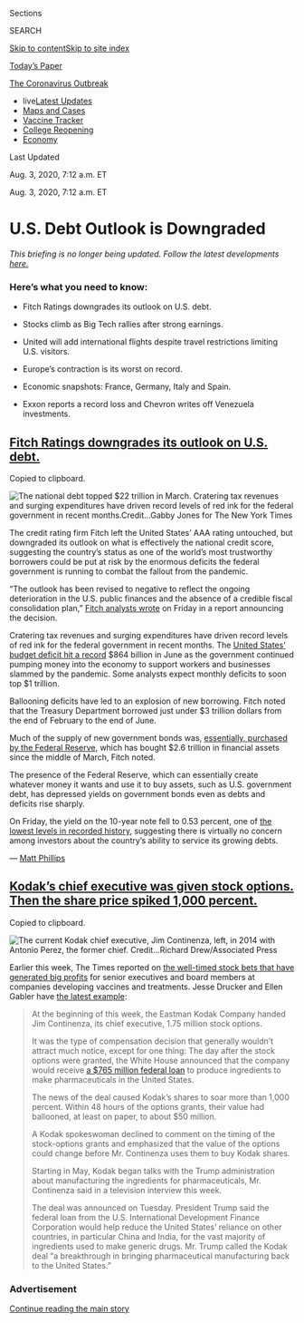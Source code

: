 <div id="app">

<div>

<div>

<div>

<div class="NYTAppHideMasthead css-ri3gv3 e1suatyy0">

<div class="section css-ui9rw0 e1suatyy2">

<div class="css-eph4ug er09x8g0">

<div class="css-6n7j50">

</div>

<span class="css-1dv1kvn">Sections</span>

<div class="css-10488qs">

<span class="css-1dv1kvn">SEARCH</span>

</div>

[Skip to content](#site-content)[Skip to site
index](#site-index)

</div>

<div class="css-10698na e1huz5gh0">

</div>

</div>

<div id="masthead-bar-one" class="section hasLinks css-15hmgas e1csuq9d3">

<div class="css-uqyvli e1csuq9d0">

</div>

<div class="css-1uqjmks e1csuq9d1">

</div>

<div class="css-9e9ivx">

[](https://myaccount.nytimes.com/auth/login?response_type=cookie&client_id=vi)

</div>

<div class="css-1bvtpon e1csuq9d2">

[Today’s
Paper](https://www.nytimes.com/section/todayspaper)

</div>

</div>

</div>

</div>

<div data-aria-hidden="false">

<div id="site-content" data-role="main">

<div class="css-15bl40j">

<div id="styln-prism-menu-1592847958612" class="section interactive-content interactive-size-medium css-1ufzkuw" data-id="100000007203936">

<div class="css-17ih8de interactive-body" data-sourceid="100000007203936">

<div id="scroll-container" class="css-1gj85ro">

[<span class="styln-title-wrap"><span class="css-1pje3qr">The
Coronavirus</span><span class="css-1pje3qr">
Outbreak</span></span>](https://www.nytimes.com/news-event/coronavirus)

  - <span class="css-kqxiym" data-emphasize="true">live</span>[Latest
    Updates](https://www.nytimes.com/2020/08/04/world/coronavirus-covid-19.html)
  - [Maps and
    Cases](https://www.nytimes.com/interactive/2020/us/coronavirus-us-cases.html)
  - [Vaccine
    Tracker](https://www.nytimes.com/interactive/2020/science/coronavirus-vaccine-tracker.html)
  - [College
    Reopening](https://www.nytimes.com/2020/08/02/us/covid-college-reopening.html)
  - [Economy](https://www.nytimes.com/live/2020/08/03/business/stock-market-today-coronavirus)

</div>

</div>

</div>

</div>

<div class="css-mj09ha">

<span>Last Updated <span class="css-vxcmzt"></span></span>

<div class="css-ki347z">

<span class="css-1656jku">Aug. 3, 2020, 7:12 a.m.
ET</span><span class="css-xwx5dt"></span>

</div>

<span class="css-1dv1kvn" data-aria-live="polite">Aug. 3, 2020, 7:12
a.m. ET</span>

</div>

<div class="css-ftdtgk">

<div class="css-1vkm6nb ehdk2mb0">

# U.S. Debt Outlook is Downgraded

</div>

*This briefing is no longer being updated. Follow the latest
developments*
[*here.*](https://www.nytimes.com/live/2020/08/03/business/stock-market-today-coronavirus)

</div>

<div id="feed-top" class="css-7pw99z">

</div>

### Here’s what you need to know:

  - [](#fitch-ratings-downgrades-its-outlook-on-us-debt)
    
    <span>Fitch Ratings downgrades its outlook on U.S. debt.</span>

  - [](#stocks-climb-as-big-tech-rallies-after-strong-earnings)
    
    <span>Stocks climb as Big Tech rallies after strong
    earnings.</span>

  - [](#united-will-add-international-flights-despite-travel-restrictions-limiting-us-visitors)
    
    <span>United will add international flights despite travel
    restrictions limiting U.S. visitors.</span>

  - [](#europes-contraction-is-its-worst-on-record)
    
    <span>Europe’s contraction is its worst on record.</span>

  - [](#economic-snapshots-france-germany-italy-and-spain)
    
    <span>Economic snapshots: France, Germany, Italy and
    Spain.</span>

  - [](#exxon-reports-a-record-loss-and-chevron-writes-off-venezuela-investments)
    
    <span>Exxon reports a record loss and Chevron writes off Venezuela
    investments.</span>

<div class="live-blog-post css-10d3q4a" data-test-id="live-blog-post" data-source-id="100000007267832">

<div id="fitch-ratings-downgrades-its-outlook-on-us-debt" class="css-608m5d">

</div>

<div class="css-j3uhc5">

<div class="css-bd1680">

## [Fitch Ratings downgrades its outlook on U.S. debt.](#fitch-ratings-downgrades-its-outlook-on-us-debt)

<span class="css-uj8f8v" data-aria-live="polite">Copied to
clipboard.</span>

</div>

</div>

<div class="css-79elbk" data-testid="photoviewer-wrapper">

<div class="css-z3e15g" data-testid="photoviewer-wrapper-hidden">

</div>

<div class="css-1a48zt4 ehw59r15" data-testid="photoviewer-children">

![<span class="css-16f3y1r e13ogyst0" data-aria-hidden="true">The
national debt topped $22 trillion in March. Cratering tax revenues and
surging expenditures have driven record levels of red ink for the
federal government in recent
months.</span><span class="css-cnj6d5 e1z0qqy90" itemprop="copyrightHolder"><span class="css-1ly73wi e1tej78p0">Credit...</span><span><span>Gabby
Jones for The New York
Times</span></span></span>](https://static01.nyt.com/images/2020/07/31/business/31Markets-brief-fitch/merlin_150696402_fd549eef-c722-4ef7-b480-00c10f1b6c28-articleLarge.jpg?quality=75&auto=webp&disable=upscale)

</div>

</div>

The credit rating firm Fitch left the United States’ AAA rating
untouched, but downgraded its outlook on what is effectively the
national credit score, suggesting the country’s status as one of the
world’s most trustworthy borrowers could be put at risk by the enormous
deficits the federal government is running to combat the fallout from
the pandemic.

“The outlook has been revised to negative to reflect the ongoing
deterioration in the U.S. public finances and the absence of a credible
fiscal consolidation plan,” [Fitch analysts
wrote](https://www.fitchratings.com/research/sovereigns/fitch-revises-united-states-outlook-to-negative-affirms-at-aaa-31-07-2020)
on Friday in a report announcing the decision.

Cratering tax revenues and surging expenditures have driven record
levels of red ink for the federal government in recent months. The
[United States’ budget deficit hit a
record](https://www.nytimes.com/live/2020/07/13/business/stock-market-today-coronavirus#the-us-budget-deficit-hits-another-monthly-record)
$864 billion in June as the government continued pumping money into the
economy to support workers and businesses slammed by the pandemic. Some
analysts expect monthly deficits to soon top $1 trillion.

Ballooning deficits have led to an explosion of new borrowing. Fitch
noted that the Treasury Department borrowed just under $3 trillion
dollars from the end of February to the end of June.

Much of the supply of new government bonds was, [essentially, purchased
by the Federal
Reserve](https://www.nytimes.com/2020/04/15/business/coronavirus-stimulus-money.html),
which has bought $2.6 trillion in financial assets since the middle of
March, Fitch noted.

The presence of the Federal Reserve, which can essentially create
whatever money it wants and use it to buy assets, such as U.S.
government debt, has depressed yields on government bonds even as debts
and deficits rise sharply.

On Friday, the yield on the 10-year note fell to 0.53 percent, one of
[the lowest levels in recorded
history](https://www.marketwatch.com/story/10-year-treasury-yield-plunged-to-its-lowest-in-234-years-says-deutsche-bank-11596214464#:~:text=The%2010%2Dyear%20Treasury%20note,scurrying%20into%20safe%20haven%20assets.),
suggesting there is virtually no concern among investors about the
country’s ability to service its growing debts.

<div class="css-j3uhc5">

— [<span class="css-1baulvz last-byline" itemprop="name">Matt
Phillips</span>](https://www.nytimes.com/by/matt-phillips)

</div>

</div>

<div class="live-blog-post css-10d3q4a" data-test-id="live-blog-post" data-source-id="100000007268140">

<div id="kodaks-chief-executive-was-given-stock-options-then-the-share-price-spiked-1000-percent" class="css-608m5d">

</div>

<div class="css-j3uhc5">

<div class="css-bd1680">

## [Kodak’s chief executive was given stock options. Then the share price spiked 1,000 percent.](#kodaks-chief-executive-was-given-stock-options-then-the-share-price-spiked-1000-percent)

<span class="css-uj8f8v" data-aria-live="polite">Copied to
clipboard.</span>

</div>

</div>

<div class="css-79elbk" data-testid="photoviewer-wrapper">

<div class="css-z3e15g" data-testid="photoviewer-wrapper-hidden">

</div>

<div class="css-1a48zt4 ehw59r15" data-testid="photoviewer-children">

![<span class="css-16f3y1r e13ogyst0" data-aria-hidden="true">The
current Kodak chief executive, Jim Continenza, left, in 2014 with
Antonio Perez, the former
chief. </span><span class="css-cnj6d5 e1z0qqy90" itemprop="copyrightHolder"><span class="css-1ly73wi e1tej78p0">Credit...</span><span><span>Richard
Drew/Associated
Press</span></span></span>](https://static01.nyt.com/images/2020/08/01/business/31virus-kodak-print/merlin_77472113_4c707a84-2d62-47ed-bea4-1ad9ba7aae9f-articleLarge.jpg?quality=75&auto=webp&disable=upscale)

</div>

</div>

Earlier this week, The Times reported on [the well-timed stock bets that
have generated big
profits](https://www.nytimes.com/2020/07/25/business/coronavirus-vaccine-profits-vaxart.html)
for senior executives and board members at companies developing vaccines
and treatments. Jesse Drucker and Ellen Gabler have [the latest
example](https://www.nytimes.com/2020/07/31/business/kodak-ceo-stock-options.html):

> At the beginning of this week, the Eastman Kodak Company handed Jim
> Continenza, its chief executive, 1.75 million stock options.
> 
> It was the type of compensation decision that generally wouldn’t
> attract much notice, except for one thing: The day after the stock
> options were granted, the White House announced that the company would
> receive [a $765 million federal
> loan](https://www.nytimes.com/live/2020/07/28/business/stock-market-today-coronavirus#the-united-states-will-lend-kodak-765-million-to-make-drug-components)
> to produce ingredients to make pharmaceuticals in the United States.
> 
> The news of the deal caused Kodak’s shares to soar more than 1,000
> percent. Within 48 hours of the options grants, their value had
> ballooned, at least on paper, to about $50 million.
> 
> A Kodak spokeswoman declined to comment on the timing of the
> stock-options grants and emphasized that the value of the options
> could change before Mr. Continenza uses them to buy Kodak shares.
> 
> Starting in May, Kodak began talks with the Trump administration about
> manufacturing the ingredients for pharmaceuticals, Mr. Continenza said
> in a television interview this week.
> 
> The deal was announced on Tuesday. President Trump said the federal
> loan from the U.S. International Development Finance Corporation would
> help reduce the United States’ reliance on other countries, in
> particular China and India, for the vast majority of ingredients used
> to make generic drugs. Mr. Trump called the Kodak deal “a breakthrough
> in bringing pharmaceutical manufacturing back to the United States.”

<div class="css-j3uhc5">

</div>

<div>

</div>

</div>

<div id="ad-0" class="css-1pmeh62">

<div class="css-142l3g4">

### Advertisement

[Continue reading the main
story](#after-dfp-ad-mid1)

<div id="dfp-ad-mid1" class="ad dfp-ad-mid1-wrapper" style="text-align:center;height:100%;display:block">

</div>

<div id="after-dfp-ad-mid1">

</div>

</div>

</div>

<div class="live-blog-post css-10d3q4a" data-test-id="live-blog-post" data-source-id="100000007266360">

<div id="stocks-climb-as-big-tech-rallies-after-strong-earnings" class="css-608m5d">

</div>

<div class="css-j3uhc5">

<div class="css-bd1680">

## [Stocks climb as Big Tech rallies after strong earnings.](#stocks-climb-as-big-tech-rallies-after-strong-earnings)

<span class="css-uj8f8v" data-aria-live="polite">Copied to
clipboard.</span>

</div>

</div>

<div style="max-width:100%;margin:0 auto">

<div class="css-17dprlf" data-id="100000004753769" data-slug="live-sp-markets-chart" style="max-width:600px">

</div>

</div>

Stocks rallied to end Friday as investors looked past gnawing concerns
about the economic toll of the pandemic and instead were cheered by a
surge in profits reported by America’s largest tech companies.

The S\&P 500 rose more than three-quarters of a percent, and ended July
with a gain of more than 5 percent. The index has climbed for four
consecutive months — rising more than 26 percent since the end of
February.

A big factor behind that rally has been the success of big technology
companies, which were well positioned to benefit from a shift to remote
work and limits on public activity.  
  
On Thursday, investors heard just how much they benefited.
**[Amazon](https://www.nytimes.com/live/2020/07/30/business/stock-market-today-coronavirus/alphabets-revenue-drops-but-beats-wall-street-expectations)**[,](https://www.nytimes.com/live/2020/07/30/business/stock-market-today-coronavirus/alphabets-revenue-drops-but-beats-wall-street-expectations)**[Apple](https://www.nytimes.com/live/2020/07/30/business/stock-market-today-coronavirus/alphabets-revenue-drops-but-beats-wall-street-expectations)**[and](https://www.nytimes.com/live/2020/07/30/business/stock-market-today-coronavirus/alphabets-revenue-drops-but-beats-wall-street-expectations)**[Facebook](https://www.nytimes.com/live/2020/07/30/business/stock-market-today-coronavirus/alphabets-revenue-drops-but-beats-wall-street-expectations)**[](https://www.nytimes.com/live/2020/07/30/business/stock-market-today-coronavirus/alphabets-revenue-drops-but-beats-wall-street-expectations)reported
surging profits. The blockbuster earnings seemed to briefly put aside
the uncertainty and pessimism surrounding the economic impact of the
pandemic, but also perhaps underscored the [concerns of
lawmakers](https://www.nytimes.com/2020/07/29/technology/big-tech-hearing-apple-amazon-facebook-google.html),
expressed on Wednesday, that American’s tech giants have gotten too big.

Apple gained nearly 10.5 percent on Friday, reaching a record, as the
company announced a four-for-one stock split, and shares of Amazon and
Facebook also rose. **Alphabet**, the parent company of **Google,**
which reported its first-ever decline in quarterly revenue on Thursday,
ended Friday down more than 3 percent.

**Microsoft** also climbed late in the day, erasing its earlier losses
after [reports that it is in talks to buy
TikTok](https://www.nytimes.com/2020/07/31/technology/tiktok-microsoft.html),
the popular video sharing app. The gains helped lift the Nasdaq
composite by about 1.5 percent.

But the virus continues spreading, and its damage is mounting. On
Thursday, the United States reported that its [economy fell 9.5
percent](https://www.nytimes.com/live/2020/07/30/business/stock-market-today-coronavirus/the-us-economys-contraction-in-the-second-quarter-was-the-worst-on-record)
in the second quarter, compared with the previous quarter, the most on
record. On Friday, the authorities reported that the [eurozone
contracted 12.1
percent](https://www.nytimes.com/live/2020/07/31/business/stock-market-today-coronavirus/europes-contraction-is-its-worst-on-record)
in the second quarter. Both the United States and Europe are in deep
recessions caused by shutdowns in economic activity to curb the spread
of the disease.

<div class="css-j3uhc5">

— [<span class="css-1baulvz last-byline" itemprop="name">Kevin
Granville</span>](https://www.nytimes.com/by/kevin-granville)

</div>

</div>

<div class="live-blog-post css-10d3q4a" data-test-id="live-blog-post" data-source-id="100000007266837">

<div id="united-will-add-international-flights-despite-travel-restrictions-limiting-us-visitors" class="css-608m5d">

</div>

<div class="css-j3uhc5">

<div class="css-bd1680">

## [United will add international flights despite travel restrictions limiting U.S. visitors.](#united-will-add-international-flights-despite-travel-restrictions-limiting-us-visitors)

<span class="css-uj8f8v" data-aria-live="polite">Copied to
clipboard.</span>

</div>

</div>

<div class="css-79elbk" data-testid="photoviewer-wrapper">

<div class="css-z3e15g" data-testid="photoviewer-wrapper-hidden">

</div>

<div class="css-1a48zt4 ehw59r15" data-testid="photoviewer-children">

![<span class="css-16f3y1r e13ogyst0" data-aria-hidden="true">Many
people are still flying for essential business, to visit friends and
family or to return home. Some of the shorter international flights
United is adding will serve limited demand for leisure
travel.</span><span class="css-cnj6d5 e1z0qqy90" itemprop="copyrightHolder"><span class="css-1ly73wi e1tej78p0">Credit...</span><span><span>Joe
Burbank/Orlando Sentinel, via Associated
Press</span></span></span>](https://static01.nyt.com/images/2020/07/31/business/31markets-brf-united1/merlin_174811215_f9df7454-d680-4a0c-a377-252d876e83a0-articleLarge.jpg?quality=75&auto=webp&disable=upscale)

</div>

</div>

**United Airlines** plans to add more than 25 international routes to
its September schedule, a sign of limited optimism in a battered
industry at a time when coronavirus cases continue to rise across the
country.

Many of the new routes include destinations in Europe and Asia, where
governments restrict or limit American visitors. United said it would
adjust its schedule as necessary to deal with travel and quarantine
restrictions.

“We continue to be realistic in our approach to building back our
international and domestic schedules by closely monitoring customer
demand and flying where people want to go,” Patrick Quayle, United’s
vice president of international network and alliances, said in a
statement.

Many people are still flying for essential business, to visit friends
and family or to return home. Some of the shorter international flights
United is adding will serve limited demand for leisure travel.

The airline said it would launch a new route connecting Chicago and Tel
Aviv if it could obtain government approval. The airline will also
resume service between some of its American hubs and Amsterdam,
Frankfurt, Munich, Sydney, Costa Rica, St. Thomas, Ecuador and several
destinations in Mexico. United also plans to continue to fly to New
Delhi and Mumbai and between Chicago and Hong Kong, pending government
approval.

Overall, the airline plans to operate about 37 percent of the flights it
flew last September, a relative increase from August. The Transportation
Security Administration has only screened about 26 percent as many
people at its checkpoint in recent days as it did on the same days a
year ago.

The news comes a day after United dealt what appeared to be a fatal blow
to ExpressJet, a regional carrier that operates under the United Express
brand. United has a 49.9 percent stake in ExpressJet. In a note to staff
on Thursday, ExpressJet’s chief executive, Subodh Karnik, said that the
two airlines would work together to wind down ExpressJet’s operations
after United decided to make another regional carrier, CommutAir, the
sole operator of United Express flights aboard the small Embraer ERJ145
jet.

<div class="css-j3uhc5">

— [<span class="css-1baulvz last-byline" itemprop="name">Niraj
Chokshi</span>](https://www.nytimes.com/by/niraj-chokshi)

</div>

</div>

<div class="live-blog-post css-10d3q4a" data-test-id="live-blog-post" data-source-id="100000007266361">

<div id="europes-contraction-is-its-worst-on-record" class="css-608m5d">

</div>

<div class="css-j3uhc5">

<div class="css-bd1680">

## [Europe’s contraction is its worst on record.](#europes-contraction-is-its-worst-on-record)

<span class="css-uj8f8v" data-aria-live="polite">Copied to
clipboard.</span>

</div>

</div>

<div id="31markets-eurozoneGDP" class="section interactive-content interactive-size-scoop css-174j8de" data-id="100000007266560">

<div class="css-17ih8de interactive-body" data-sourceid="100000007266560">

<div id="g-eu-gdp-box" class="ai2html">

<div id="g-eu-gdp-Artboard_1" class="g-artboard" style="width:600px; height:482px;" data-aspect-ratio="1.245" data-min-width="600">

<div style="">

</div>

![](data:image/gif;base64,R0lGODlhCgAKAIAAAB8fHwAAACH5BAEAAAAALAAAAAAKAAoAAAIIhI+py+0PYysAOw==)

<div id="g-ai0-1" class="g-ai2html-settings g-aiAbs g-aiPointText" style="top:1.5071%;margin-top:-9.3px;left:0.2514%;width:132px;">

Eurozone
G.D.P.

</div>

<div id="g-ai0-2" class="g-ai2html-settings g-aiAbs g-aiPointText" style="top:8.0506%;margin-top:-9.8px;left:0.7977%;width:54px;">

\+2%

</div>

<div id="g-ai0-3" class="g-ai2html-settings g-aiAbs g-aiPointText" style="top:19.6688%;margin-top:-9.8px;left:2.2065%;width:31px;">

0

</div>

<div id="g-ai0-4" class="g-ai2html-settings g-aiAbs g-aiPointText" style="top:31.4945%;margin-top:-9.8px;left:1.4644%;width:37px;">

\-2

</div>

<div id="g-ai0-5" class="g-ai2html-settings g-aiAbs g-aiPointText" style="top:43.1128%;margin-top:-9.8px;left:1.4644%;width:37px;">

\-4

</div>

<div id="g-ai0-6" class="g-ai2html-settings g-aiAbs g-aiPointText" style="top:54.9385%;margin-top:-9.8px;left:1.4644%;width:37px;">

\-6

</div>

<div id="g-ai0-7" class="g-ai2html-settings g-aiAbs g-aiPointText" style="top:66.5568%;margin-top:-9.8px;left:1.4644%;width:37px;">

\-8

</div>

<div id="g-ai0-8" class="g-ai2html-settings g-aiAbs g-aiPointText" style="top:78.3825%;margin-top:-9.8px;left:0.23%;width:46px;">

\-10

</div>

<div id="g-ai0-9" class="g-ai2html-settings g-aiAbs g-aiPointText" style="top:85.0132%;margin-top:-7.8px;right:6.3292%;width:77px;">

–12.1%

</div>

<div id="g-ai0-10" class="g-ai2html-settings g-aiAbs g-aiPointText" style="top:85.2212%;margin-top:-7.8px;left:5.712%;width:266px;">

Percentage change from previous
quarter

</div>

<div id="g-ai0-11" class="g-ai2html-settings g-aiAbs g-aiPointText" style="top:90.0008%;margin-top:-9.8px;left:0.23%;width:46px;">

\-12

</div>

<div id="g-ai0-12" class="g-ai2html-settings g-aiAbs g-aiPointText" style="top:96.2248%;margin-top:-9.8px;left:10.3185%;width:58px;">

2008

</div>

<div id="g-ai0-13" class="g-ai2html-settings g-aiAbs g-aiPointText" style="top:96.2248%;margin-top:-9.8px;left:23.8341%;width:58px;">

2010

</div>

<div id="g-ai0-14" class="g-ai2html-settings g-aiAbs g-aiPointText" style="top:96.2248%;margin-top:-9.8px;left:37.3368%;width:58px;">

2012

</div>

<div id="g-ai0-15" class="g-ai2html-settings g-aiAbs g-aiPointText" style="top:96.2248%;margin-top:-9.8px;left:50.855%;width:58px;">

2014

</div>

<div id="g-ai0-16" class="g-ai2html-settings g-aiAbs g-aiPointText" style="top:96.2248%;margin-top:-9.8px;left:64.3576%;width:58px;">

2016

</div>

<div id="g-ai0-17" class="g-ai2html-settings g-aiAbs g-aiPointText" style="top:96.2248%;margin-top:-9.8px;left:77.8758%;width:58px;">

2018

</div>

<div id="g-ai0-18" class="g-ai2html-settings g-aiAbs g-aiPointText" style="top:96.2248%;margin-top:-9.8px;left:91.3784%;width:58px;">

2020

</div>

</div>

<div id="g-eu-gdp-Artboard_2" class="g-artboard" style="max-width: 335px;max-height: 402px" data-aspect-ratio="0.833" data-min-width="0" data-max-width="599">

<div style="padding: 0 0 120% 0;">

</div>

![](data:image/gif;base64,R0lGODlhCgAKAIAAAB8fHwAAACH5BAEAAAAALAAAAAAKAAoAAAIIhI+py+0PYysAOw==)

<div id="g-ai1-1" class="g-ai2html-settings g-aiAbs g-aiPointText" style="top:1.6744%;margin-top:-8.7px;left:2.1146%;width:125px;">

Eurozone
G.D.P.

</div>

<div id="g-ai1-2" class="g-ai2html-settings g-aiAbs g-aiPointText" style="top:7.2707%;margin-top:-7.2px;left:0.1%;width:46px;">

\+2%

</div>

<div id="g-ai1-3" class="g-ai2html-settings g-aiAbs g-aiPointText" style="top:17.4697%;margin-top:-7.2px;left:3.4209%;width:29px;">

0

</div>

<div id="g-ai1-4" class="g-ai2html-settings g-aiAbs g-aiPointText" style="top:27.6687%;margin-top:-7.2px;left:2.1895%;width:33px;">

\-2

</div>

<div id="g-ai1-5" class="g-ai2html-settings g-aiAbs g-aiPointText" style="top:37.8677%;margin-top:-7.2px;left:2.1895%;width:33px;">

\-4

</div>

<div id="g-ai1-6" class="g-ai2html-settings g-aiAbs g-aiPointText" style="top:48.0667%;margin-top:-7.2px;left:2.1895%;width:33px;">

\-6

</div>

<div id="g-ai1-7" class="g-ai2html-settings g-aiAbs g-aiPointText" style="top:58.2657%;margin-top:-7.2px;left:2.1895%;width:33px;">

\-8

</div>

<div id="g-ai1-8" class="g-ai2html-settings g-aiAbs g-aiPointText" style="top:68.7134%;margin-top:-7.2px;left:0.1513%;width:40px;">

\-10

</div>

<div id="g-ai1-9" class="g-ai2html-settings g-aiAbs g-aiPointText" style="top:78.9124%;margin-top:-7.2px;left:0.1513%;width:40px;">

\-12

</div>

<div id="g-ai1-10" class="g-ai2html-settings g-aiAbs g-aiPointText" style="top:82.8932%;margin-top:-8.2px;right:3.5996%;width:70px;">

–12.1%

</div>

<div id="g-ai1-11" class="g-ai2html-settings g-aiAbs g-aiPointText" style="top:83.0169%;margin-top:-7.7px;left:8.6436%;width:231px;">

Percentage change from previous
quarter

</div>

<div id="g-ai1-12" class="g-ai2html-settings g-aiAbs g-aiPointText" style="top:89.1114%;margin-top:-7.2px;left:0.1513%;width:40px;">

\-14

</div>

<div id="g-ai1-13" class="g-ai2html-settings g-aiAbs g-aiPointText" style="top:95.0816%;margin-top:-7.2px;left:11.8584%;width:49px;">

2008

</div>

<div id="g-ai1-14" class="g-ai2html-settings g-aiAbs g-aiPointText" style="top:95.0816%;margin-top:-7.2px;left:24.8948%;width:49px;">

2010

</div>

<div id="g-ai1-15" class="g-ai2html-settings g-aiAbs g-aiPointText" style="top:95.0816%;margin-top:-7.2px;left:37.9172%;width:49px;">

2012

</div>

<div id="g-ai1-16" class="g-ai2html-settings g-aiAbs g-aiPointText" style="top:95.0816%;margin-top:-7.2px;left:50.9582%;width:49px;">

2014

</div>

<div id="g-ai1-17" class="g-ai2html-settings g-aiAbs g-aiPointText" style="top:95.0816%;margin-top:-7.2px;left:63.9806%;width:49px;">

2016

</div>

<div id="g-ai1-18" class="g-ai2html-settings g-aiAbs g-aiPointText" style="top:95.0816%;margin-top:-7.2px;left:77.3201%;width:49px;">

2018

</div>

<div id="g-ai1-19" class="g-ai2html-settings g-aiAbs g-aiPointText" style="top:95.0816%;margin-top:-7.2px;left:90.044%;width:49px;">

2020

</div>

</div>

</div>

</div>

Note: Adjusted for inflation and seasonality.

Source: Eurostat

By The New York Times

</div>

The European economy tumbled into its worst recession on record, as
quarantines in countries across the continent brought business, trade
and consumer spending to a grinding halt in the second quarter.

From April to June,[economic activity
fell 12.1](https://ec.europa.eu/eurostat/documents/2995521/11156775/2-31072020-BP-EN.pdf/cbe7522c-ebfa-ef08-be60-b1c9d1bd385b)
percent from the previous quarter among the countries that use the euro
currency. It was sharpest contraction since 1995, when the data was
first collected, according to Eurostat, the European Union’s statistics
agency.

Compared to the same period a year ago, the decline was sharper:
Economic activity shrank 15 percent from the 2nd quarter of 2019.

The collapse marks the severe economic disruption caused by the
pandemic. Governments ordered lockdowns that silenced many cities, and
residents were told to stay home to prevent the virus’s spread. On
Thursday, the [United States
announced](https://www.nytimes.com/2020/07/30/business/economy/q2-gdp-coronavirus-economy.html)
its economy contracted 9.5 percent in the 2nd quarter compared to the
previous three-month period.

But there are signs the worst may have passed since then, and that a
tentative recovery is gaining some traction as European governments
unleashed enormous stimulus spending. The lengthy lockdowns have helped
curb a widespread resurgence of the pandemic in most countries.

The data was especially grim for nations on Europe’s southern rim, which
were among the worst affected by the virus and which faced longer
quarantine periods than northern European countries.

In Spain, which has had one of Europe’s highest death tolls, the economy
shrank by a staggering 18.5 percent from the previous quarter. France,
the eurozone’s second-largest economy, shrank by 13.8 percent; and
Italy, the third-largest economy in the zone, contracted by 12.4
percent. France is officially in recession, with three straight quarters
of contraction.

On Thursday, the authorities reported that the German economy, Europe’s
largest, shrank by 10.1 percent from the previous quarter.

European Union leaders last week agreed to [a landmark stimulus of 750
billion
euros](https://www.nytimes.com/2020/07/20/world/europe/eu-stimulus-coronavirus.html),
or about $884 billion, to rescue their economies and to anchor a mild
turnaround that had started to take hold after lockdowns began to be
lifted.

But risks abound as surges in new cases are reported, increasing the
possibility of more quarantines.

“The hard part of this recovery is set to start about now,” Bert Colijn,
senior economist for the eurozone at ING Bank, said in a note to
clients.

<div class="css-j3uhc5">

— [<span class="css-1baulvz last-byline" itemprop="name">Liz
Alderman</span>](https://www.nytimes.com/by/liz-alderman)

</div>

</div>

<div id="ad-1" class="css-1pmeh62">

<div class="css-142l3g4">

### Advertisement

[Continue reading the main
story](#after-dfp-ad-mid2)

<div id="dfp-ad-mid2" class="ad dfp-ad-mid2-wrapper" style="text-align:center;height:100%;display:block">

</div>

<div id="after-dfp-ad-mid2">

</div>

</div>

</div>

<div class="live-blog-post css-10d3q4a" data-test-id="live-blog-post" data-source-id="100000007266493">

<div id="economic-snapshots-france-germany-italy-and-spain" class="css-608m5d">

</div>

<div class="css-j3uhc5">

<div class="css-bd1680">

## [Economic snapshots: France, Germany, Italy and Spain.](#economic-snapshots-france-germany-italy-and-spain)

<span class="css-uj8f8v" data-aria-live="polite">Copied to
clipboard.</span>

</div>

</div>

<div class="css-79elbk" data-testid="photoviewer-wrapper">

<div class="css-z3e15g" data-testid="photoviewer-wrapper-hidden">

</div>

<div class="css-1a48zt4 ehw59r15" data-testid="photoviewer-children">

![<span class="css-16f3y1r e13ogyst0" data-aria-hidden="true">A mild
rebound in consumer spending and business activity after quarantines
were lifted has helped France avoid a far sharper economic
decline.</span><span class="css-cnj6d5 e1z0qqy90" itemprop="copyrightHolder"><span class="css-1ly73wi e1tej78p0">Credit...</span><span><span>Kamil
Zihnioglu/Associated
Press</span></span></span>](https://static01.nyt.com/images/2020/07/31/business/31briefing-markets-europe/merlin_175097730_1d272a52-4596-40da-b084-434675f2e035-articleLarge.jpg?quality=75&auto=webp&disable=upscale)

</div>

</div>

European countries have, for the most part, contained the spread of
coronavirus. But the outbreak, which was early and widespread, has left
a [deep
scar](https://www.nytimes.com/live/2020/07/31/business/stock-market-today-coronavirus#europes-economic-contraction-is-its-worst-on-record)
on the region’s economy:[a 12 percent
contraction](https://ec.europa.eu/eurostat/documents/2995521/11156775/2-31072020-BP-EN.pdf/cbe7522c-ebfa-ef08-be60-b1c9d1bd385b)
in the second quarter of the year compared with the first quarter.
Different government interventions and infection rates means the impact
has been uneven. Here are snapshots from the region’s largest economies
in the three months that ended in June.

### France

Though France’s 13.8 percent decline is stark, a mild [rebound in
consumer
spending](https://www.nytimes.com/2020/07/14/business/as-europes-economies-reopen-consumers-go-on-a-spending-spree.html)
and business activity after quarantines were lifted has helped the
country avoid a far sharper decline. In fact, the nation’s central bank
recently revised its economic forecasts, expecting slightly less damage
in the next few years.

The government’s largess has been key: It spent over 100 billion euros
($118 billion) to pay businesses not to lay off workers; it delayed
deadlines for business taxes and loan payments; and it deployed over 300
billion euros in state-guaranteed loans to struggling companies.

### Germany

The 10.1 percent drop in Germany’s G.D.P., the largest since the country
began keeping quarterly records, might already be painting a darker
picture of the economy than is warranted. Separate data released
Thursday showed the labor market stabilized in July and surveys of
[business activity indicate a quick
rebound](https://www.nytimes.com/2020/07/30/business/a-fan-maker-explains-why-german-managers-are-upbeat.html).

But the continuation of this recovery is at risk. Germany was in a
better position than other European Union countries because the
government was effective in containing the spread of the coronavirus.
However, there is now an increase in new infections as Germans return
from holidays abroad, stoking fear of a second wave.

### Italy

The devastating economic impact of Italy’s outbreak and lockdown, the
first in Europe, was a 12.4 percent drop in G.D.P. While the central
bank estimates that two government relief packages mitigated the
contraction, a slow return in tourism, consumer spending, and business
investment is dragging the recovery down.

“At least for Italy, the possibility of a V-shaped recovery is not what
we have in front of us,” Bank of Italy’s governor, Daniele Franco, said.
One slice of the economy is experiencing a stronger rebound: industrial
production. During the first phase of the lockdown, which ended in early
May, half of the Italian companies that were forced to shut managed to
reopen, the central bank said.

### Spain

Spain’s recession is the deepest of all the European countries that have
reported second-quarter G.D.P. so far. The economy contracted 18.5
percent compared to the first three months of the year, and the outlook
for the rest of the year is grim. Spain officially ended its Covid-19
state of emergency on June 21, but it has since been struggling with an
increase in the number of new cases and over 300 local outbreaks,
particularly severe in the northeast.

Tourism is a substantial component of the Spanish economy but hopes of a
tourism-led economic recovery this summer have been undermined by
quarantine restrictions placed on the nation and its islands by Britain
and other countries.

<div class="css-j3uhc5">

— [<span class="css-1baulvz" itemprop="name">Liz
Alderman</span>](https://www.nytimes.com/by/liz-alderman),
[<span class="css-1baulvz" itemprop="name">Jack
Ewing</span>](https://www.nytimes.com/by/jack-ewing),
[<span class="css-1baulvz" itemprop="name">Emma
Bubola</span>](https://www.nytimes.com/by/emma-bubola),
[<span class="css-1baulvz" itemprop="name">Raphael
Minder</span>](https://www.nytimes.com/by/raphael-minder) and
[<span class="css-1baulvz last-byline" itemprop="name">Eshe
Nelson</span>](https://www.nytimes.com/by/eshe-nelson)

</div>

</div>

<div class="live-blog-post css-10d3q4a" data-test-id="live-blog-post" data-source-id="100000007265422">

<div id="exxon-reports-a-record-loss-and-chevron-writes-off-venezuela-investments" class="css-608m5d">

</div>

<div class="css-j3uhc5">

<div class="css-bd1680">

## [Exxon reports a record loss and Chevron writes off Venezuela investments.](#exxon-reports-a-record-loss-and-chevron-writes-off-venezuela-investments)

<span class="css-uj8f8v" data-aria-live="polite">Copied to
clipboard.</span>

</div>

</div>

<div class="css-79elbk" data-testid="photoviewer-wrapper">

<div class="css-z3e15g" data-testid="photoviewer-wrapper-hidden">

</div>

<div class="css-1a48zt4 ehw59r15" data-testid="photoviewer-children">

![<span class="css-16f3y1r e13ogyst0" data-aria-hidden="true">Exxon’s
oil production was down 3 percent and natural gas output was down 12
percent from a year ago, a reflection of the crippling of global demand
for
energy.</span><span class="css-cnj6d5 e1z0qqy90" itemprop="copyrightHolder"><span class="css-1ly73wi e1tej78p0">Credit...</span><span><span>Loren
Elliott/Reuters</span></span></span>](https://static01.nyt.com/images/2020/07/31/business/31markets-brf-oil/merlin_173437968_821af7a5-648c-4195-85a7-e02a7d784bd4-articleLarge.jpg?quality=75&auto=webp&disable=upscale)

</div>

</div>

**Exxon Mobil** announced a record-breaking quarterly loss of $1.1
billion, blaming the [coronavirus
pandemic](https://www.nytimes.com/2020/03/31/business/energy-environment/crude-oil-companies-coronavirus.html)
for lowering oil and gas prices and sales volumes.

The results from the largest American oil producer were further evidence
of the deepest downturn for the industry in the modern era. Oil prices
have recovered in recent weeks to around $40 a barrel, but that is still
roughly a third below the oil price of the beginning of the year.

**Chevron**, the second largest U.S. oil company, **** also posted
disappointing results for the quarter on Friday and said it was writing
off its $2.6 billion investment in Venezuela because of the country’s
political instability and American sanctions against its government.

Exxon’s [oil production was down 3
percent](https://corporate.exxonmobil.com/Investors/Investor-relations)
and natural gas output was down 12 percent, compared to the quarter a
year ago, a reflection of the crippling of global demand for energy due
to a worldwide recession.

Darren W. Woods, Exxon’s chairman and chief executive, attempted to put
the best face on the results.

“The global pandemic and oversupply conditions significantly impacted
our second quarter financial results,” he said. “We responded decisively
by reducing near-term spending and continuing work to improve
efficiency. The progress we’ve made to date gives us confidence that we
will meet or exceed our cost-reduction targets.”

The $1.1 billion loss compares to a profit of $3.1 billion a year ago.
At the same time the company’s capital and exploration expenditures were
down to $5.3 billion from $8.1 billion in the quarter last year.

Chevron said it lost $8.3 billion in the quarter; a year earlier it
reported a $4.3 billion profit.

The company reported an adjusted quarterly loss of $3 billion, excluding
one-time items, compared to adjusted earnings of $3.4 billion in the
same quarter of 2019. In addition to the $2.6 billion Venezuelan write
down, Chevron also took a $1.8 billion write down based on the company’s
oil and gas price outlook.

Chevron reported sales and other revenue of $16 billion, compared to $36
billion in the same period a year earlier.

“We’re focused on what we can control,” Michael K. Wirth, Chevron’s
chairman and chief executive, said in a statement. “We’re transforming
our company to be more efficient, agile and innovative.”

Exxon and Chevron said they would maintain their dividends.

<div class="css-j3uhc5">

— [<span class="css-1baulvz last-byline" itemprop="name">Clifford
Krauss</span>](https://www.nytimes.com/by/clifford-krauss)

</div>

</div>

<div class="live-blog-post css-10d3q4a" data-test-id="live-blog-post" data-source-id="100000007266731">

<div id="fiat-chrysler-lost-1-2-billion-in-the-second-quarter" class="css-608m5d">

</div>

<div class="css-j3uhc5">

<div class="css-bd1680">

## [Fiat Chrysler lost $1.2 billion in the second quarter](#fiat-chrysler-lost-1-2-billion-in-the-second-quarter)

<span class="css-uj8f8v" data-aria-live="polite">Copied to
clipboard.</span>

</div>

</div>

<div class="css-79elbk" data-testid="photoviewer-wrapper">

<div class="css-z3e15g" data-testid="photoviewer-wrapper-hidden">

</div>

<div class="css-1a48zt4 ehw59r15" data-testid="photoviewer-children">

![<span class="css-16f3y1r e13ogyst0" data-aria-hidden="true">A Fiat
Chrysler Automobiles assembly plant in Brazil, in
May.</span><span class="css-cnj6d5 e1z0qqy90" itemprop="copyrightHolder"><span class="css-1ly73wi e1tej78p0">Credit...</span><span><span>Washington
Alves/Reuters</span></span></span>](https://static01.nyt.com/images/2020/07/31/business/31markets-brf-fiat/31markets-brf-fiat-articleLarge.jpg?quality=75&auto=webp&disable=upscale)

</div>

</div>

**Fiat Chrysler** reported a net loss of 1 billion euros ($1.2 billion)
in the second quarter, but said it expects improving economic conditions
to lift its fortunes in the second half of the year.

Forced to shut down operations in Europe and North American for much of
the quarter because of the pandemic, Fiat Chrysler said revenue dropped
56 percent, to 11.7 billion euros. It also used some 5 billion euros in
cash.

In a conference call, the automaker’s chief executive, Mike Manley, said
auto sales are recovering faster than had been expected, and the company
has been able to ramp production back to normal levels in North America.
Its European plants should return to typical production levels in the
third quarter, the company said.

“We expect significant improvement in profitability and cash flows,” he
said. “We expect a much, much better second half.”

The automaker also plans to introduce five new electric vehicles in the
coming months, including plug-in hybrid versions of three different Jeep
models.

Fiat Chrysler is in the process of merging with French automaker PSA
Group, maker of the Peugeot and Citroën brands. The combined company
will be called Stellantis.

<div class="css-j3uhc5">

— [<span class="css-1baulvz last-byline" itemprop="name">Neal E.
Boudette</span>](https://www.nytimes.com/by/neal-e-boudette)

</div>

</div>

<div id="ad-2" class="css-1pmeh62">

<div class="css-142l3g4">

### Advertisement

[Continue reading the main
story](#after-dfp-ad-mid3)

<div id="dfp-ad-mid3" class="ad dfp-ad-mid3-wrapper" style="text-align:center;height:100%;display:block">

</div>

<div id="after-dfp-ad-mid3">

</div>

</div>

</div>

<div class="live-blog-post css-10d3q4a" data-test-id="live-blog-post" data-source-id="100000007266735">

<div id="government-payments-helped-lift-income-and-spending-but-that-could-soon-end" class="css-608m5d">

</div>

<div class="css-j3uhc5">

<div class="css-bd1680">

## [Government payments helped lift income and spending, but that could soon end.](#government-payments-helped-lift-income-and-spending-but-that-could-soon-end)

<span class="css-uj8f8v" data-aria-live="polite">Copied to
clipboard.</span>

</div>

</div>

<div class="css-79elbk" data-testid="photoviewer-wrapper">

<div class="css-z3e15g" data-testid="photoviewer-wrapper-hidden">

</div>

<div class="css-1a48zt4 ehw59r15" data-testid="photoviewer-children">

![<span class="css-16f3y1r e13ogyst0" data-aria-hidden="true">Outside
New York Stock Exchange and Wall
Street.</span><span class="css-cnj6d5 e1z0qqy90" itemprop="copyrightHolder"><span class="css-1ly73wi e1tej78p0">Credit...</span><span><span>Hiroko
Masuike/The New York
Times</span></span></span>](https://static01.nyt.com/images/2020/07/31/business/31markets-brf-eco/merlin_174645234_553cabe3-1c7c-4589-bf27-ef8740169de8-articleLarge.jpg?quality=75&auto=webp&disable=upscale)

</div>

</div>

Government payments played a critical role in propping up the American
economy, data released Friday shows.

[Consumer
spending](https://www.bea.gov/news/2020/personal-income-and-outlays-june-2020-and-annual-update)
rose 5.6 percent in June, the Commerce Department said, the second
straight monthly increase after a record-setting plunge in April.

But the end of some benefits, namely the $1,200 payment made to many
individuals, also meant that personal income fell 1.1 percent last
month. Incomes could fall further now that the federal government’s
additional unemployment benefits have ended, at least
temporarily.

<div style="max-width:100%;margin:0 auto">

<div class="css-17dprlf" data-id="100000007266842" data-slug="virus-income" style="max-width:600px">

</div>

</div>

To understand what’s happening, it helps to go back to the beginning of
the pandemic. When businesses began shutting their doors and furloughing
workers in March, both incomes and spending fell. Congress then stepped
in with a multi-trillion-dollar rescue package, which included sending
$1,200 checks to most American families and expanding the unemployment
insurance system.

As a result, personal incomes rose a record 12.1 percent in April,
despite a big drop in wage and salary earnings. But spending still fell,
at least in part because people had fewer opportunities to go shopping
and dine out. ([Other
data](https://www.nytimes.com/2020/06/17/upshot/coronavirus-spending-rich-poor.html)
suggests spending fell sharply among the wealthy, while rebounding more
quickly for other income groups once government checks began arriving.)

In May and June, those patterns began to reverse. Spending picked back
up as the economy reopened. Wage and salary incomes rose too, as
companies began rehiring furloughed workers. Government payments fell
with the end of the $1,200 checks, but remained high.

The net result: Overall personal income was higher in June than in
February. But without government intervention — especially the expanded
unemployment benefits, which are injecting money into the economy at a
rate of $1.4 trillion a year — incomes would be lower now than when the
crisis began.

Spending has rebounded but remains almost 7 percent below its precrisis
level, even with the government help. And now, that help is in danger of
running out: The $600 a week in extra unemployment benefits expires
today, and senators have [left for the
weekend](https://www.nytimes.com/2020/07/30/us/politics/senate-virus-aid.html).

<div class="css-j3uhc5">

— [<span class="css-1baulvz last-byline" itemprop="name">Ben
Casselman</span>](https://www.nytimes.com/by/ben-casselman)

</div>

</div>

<div class="live-blog-post css-10d3q4a" data-test-id="live-blog-post" data-source-id="100000007266940">

<div id="us-sanctions-more-chinese-officials-over-human-rights-violations-as-tensions-flare" class="css-608m5d">

</div>

<div class="css-j3uhc5">

<div class="css-bd1680">

## [U.S. sanctions more Chinese officials over human rights violations as tensions flare](#us-sanctions-more-chinese-officials-over-human-rights-violations-as-tensions-flare)

<span class="css-uj8f8v" data-aria-live="polite">Copied to
clipboard.</span>

</div>

</div>

The Trump administration announced new sanctions Friday on two Chinese
officials and one government entity, citing human rights abuses against
predominantly Muslim ethnic minorities in the Xinjiang region in China’s
far west.

The sanctions, administered by the Treasury Department’s Office of
Foreign Assets Control, effectively cut the Xinjiang Production and
Construction Corps and two of its former officials, Sun Jinlong and Peng
Jiarui, off from American property and the financial system. The
Xinjiang Production and Construction Corps is an economic and
paramilitary organization in charge of economic development in the
region.

“The United States is committed to using the full breadth of its
financial powers to hold human rights abusers accountable in Xinjiang
and across the world,” Steven T. Mnuchin, the Treasury Secretary, said
in a statement.

Ties between the United States and China have been fraying as the Trump
administration takes an increasingly critical posture on China’s
handling of coronavirus, its growing influence over Hong Kong, its
territorial disputes in the South China Sea and its treatment of a
largely Muslim minority in Xinjiang.

The Chinese government has carried out a [campaign of mass
detentions](https://www.nytimes.com/interactive/2019/11/16/world/asia/china-xinjiang-documents.html)
in Xinjiang, placing one million or more members of Muslim and other
minority groups into large internment camps intended to increase their
loyalty to the Communist Party.

On July 20, the Trump administration [added 11 new Chinese
entities](https://www.nytimes.com/2020/07/20/business/economy/china-sanctions-uighurs-labor.html),
including firms supplying major American brands like Apple, Ralph Lauren
and Tommy Hilfiger, to a list that cuts them off from purchasing
American products without a special license, saying the firms were
complicit in human rights violations in Xinjiang. On July 1, the
administration issued a warning to businesses with supply chains that
run through Xinjiang to consider the reputational, economic and legal
risks of doing so.

<div class="css-j3uhc5">

— [<span class="css-1baulvz last-byline" itemprop="name">Ana
Swanson</span>](https://www.nytimes.com/by/ana-swanson)

</div>

</div>

<div class="live-blog-post css-10d3q4a" data-test-id="live-blog-post" data-source-id="100000007265819">

<div id="the-economy-is-in-record-decline-but-not-for-the-tech-giants" class="css-608m5d">

</div>

<div class="css-j3uhc5">

<div class="css-bd1680">

## [The economy is in record decline, but not for the tech giants.](#the-economy-is-in-record-decline-but-not-for-the-tech-giants)

<span class="css-uj8f8v" data-aria-live="polite">Copied to
clipboard.</span>

</div>

</div>

<div class="css-79elbk" data-testid="photoviewer-wrapper">

<div class="css-z3e15g" data-testid="photoviewer-wrapper-hidden">

</div>

<div class="css-1a48zt4 ehw59r15" data-testid="photoviewer-children">

![<span class="css-16f3y1r e13ogyst0" data-aria-hidden="true">Alphabet,
Facebook, Apple and Amazon reported a combined $28 billion in profits on
Thursday.</span><span class="css-cnj6d5 e1z0qqy90" itemprop="copyrightHolder"><span class="css-1ly73wi e1tej78p0">Credit...</span><span><span>Clockwise
from left: Jason Henry for The New York Times, Victor J. Blue for The
New York Times, Philip Cheung for The New York Times, Jim Wilson/The New
York
Times</span></span></span>](https://static01.nyt.com/images/2020/07/30/technology/30tech-earnings/oakImage-1596148409520-articleLarge.jpg?quality=75&auto=webp&disable=upscale)

</div>

</div>

A day after lawmakers grilled the chief executives of the biggest tech
companies about their size and power, **Alphabet**, **Amazon**,
**Apple** and **Facebook** reported surprisingly healthy quarterly
financial results, defying one of the [worst economic downturns on
record](https://www.nytimes.com/live/2020/07/30/business/stock-market-today-coronavirus/the-us-economys-contraction-in-the-second-quarter-was-the-worst-on-record).

Even though the companies felt some sting from the spending slowdown,
they demonstrated, as critics have argued, that they are operating on a
different playing field from the rest of the economy.

  - [Amazon’s sales were
    up](https://www.nytimes.com/live/2020/07/30/business/stock-market-today-coronavirus/amazons-earnings-double-as-sales-surge)
    40 percent from a year ago and its profit doubled.

  - [Facebook’s profit
    jumped](https://www.nytimes.com/live/2020/07/30/business/stock-market-today-coronavirus/facebook-nearly-doubles-its-profit-but-warns-of-fallout-from-ad-boycotts)
    98 percent.

  - Even though the pandemic shuttered many of its stores, [Apple
    increased
    sales](https://www.nytimes.com/live/2020/07/30/business/stock-market-today-coronavirus/apple-blows-past-expectations-with-surging-sales-and-profits)
    of all its products in every part of the world and posted $11.25
    billion in profit.

  - Advertising revenue [dropped for
    Alphabet](https://www.nytimes.com/live/2020/07/30/business/stock-market-today-coronavirus/alphabets-revenue-drops-but-beats-wall-street-expectations),
    the laggard of the bunch, but it still did better than Wall Street
    had expected.

Combined, the companies reported $28.6 billion in quarterly net profit,
underscoring how [regulatory
scrutiny](https://www.nytimes.com/2020/07/29/technology/big-tech-hearing-apple-amazon-facebook-google.html)
remains more background noise and a distraction for them rather than an
imminent threat to their businesses.

“The strong continue to get stronger,” said Dan Ives, managing director
of equity research at Wedbush Securities. “As many companies are falling
by the wayside, the tech stalwarts continue to gain muscle and power in
this environment.”

<div class="css-j3uhc5">

— [<span class="css-1baulvz" itemprop="name">Daisuke
Wakabayashi</span>](https://www.nytimes.com/by/daisuke-wakabayashi),
[<span class="css-1baulvz" itemprop="name">Karen
Weise</span>](https://www.nytimes.com/by/karen-weise),
[<span class="css-1baulvz" itemprop="name">Jack
Nicas</span>](https://www.nytimes.com/by/jack-nicas) and
[<span class="css-1baulvz last-byline" itemprop="name">Mike
Isaac</span>](https://www.nytimes.com/by/mike-isaac)

</div>

<div>

</div>

</div>

<div id="ad-3" class="css-1pmeh62">

<div class="css-142l3g4">

### Advertisement

[Continue reading the main
story](#after-dfp-ad-mid4)

<div id="dfp-ad-mid4" class="ad dfp-ad-mid4-wrapper" style="text-align:center;height:100%;display:block">

</div>

<div id="after-dfp-ad-mid4">

</div>

</div>

</div>

<div class="live-blog-post css-10d3q4a" data-test-id="live-blog-post" data-source-id="100000007266693">

<div id="what-we-overheard-on-earnings-calls" class="css-608m5d">

</div>

<div class="css-j3uhc5">

<div class="css-bd1680">

## [What we overheard on earnings calls.](#what-we-overheard-on-earnings-calls)

<span class="css-uj8f8v" data-aria-live="polite">Copied to
clipboard.</span>

</div>

</div>

The editors and reporters for the DealBook newsletter sift through a lot
of company reports and dial into many earnings conference calls. A huge
number of companies reported their latest financial results on Thursday,
and aside from the [tech giants’ bumper
profits](https://www.nytimes.com/2020/07/30/technology/tech-company-earnings-amazon-apple-facebook-google.htmlhttps://www.nytimes.com/2020/07/31/business/dealbook/tech-earnings-economy.html)
these are some of the things that caught our notice, from lapsed cereal
eaters to “coronabeards.”

🍺 “To put a finer point in the level of demand we’re seeing, we eclipsed
July 4 week shipment days in the United States four times already this
year. That’s unheard of.” *— Gavin Hattersley, the C.E.O. of Molson
Coors*

🇯🇵 “We would be in Tokyo right now under normal circumstances. So it’s a
[total bummer for our
company](https://www.nytimes.com/live/2020/07/30/business/stock-market-today-coronavirus/comcast-saw-10-million-sign-ups-for-its-streaming-service-peacock)
that we don’t have the Olympics.” *— Jeff Shell, the C.E.O. of
NBCUniversal*

🥣 “Special K gained share in quarter two as did Mini-Wheats and Raisin
Bran. We are also excited about the consumer trial and rediscovery we
are seeing from new and lapsed users in cereal.” — *Steven Cahillane,
the C.E.O. of Kellogg’s*

🧔 “As people go back to work in offices and outside the home, we’ll see
a pickup in the wet shave rate.” — *David Taylor, the C.E.O. of Procter
& Gamble, in response to an analyst question about the rise of*
[*mullets and
“coronabeards”*](https://www.nytimes.com/2020/07/30/business/coronabeards-aside-procter-gamble-saw-strong-sales.html)
*during lockdowns*

🍩 “I love when we really get on our doughnut mojo, but look, we are
leaning into beverages in a big way.” *— David Hoffmann, the C.E.O. of
Dunkin’ Brands*

<div class="css-j3uhc5">

— [<span class="css-1baulvz last-byline" itemprop="name">Jason
Karaian</span>](https://www.nytimes.com/by/jason-karaian)

</div>

<div>

</div>

</div>

<div>

</div>

<div>

</div>

</div>

## Site Index

<div>

</div>

## Site Information Navigation

  - [© <span>2020</span> <span>The New York Times
    Company</span>](https://help.nytimes.com/hc/en-us/articles/115014792127-Copyright-notice)

<!-- end list -->

  - [NYTCo](https://www.nytco.com/)
  - [Contact
    Us](https://help.nytimes.com/hc/en-us/articles/115015385887-Contact-Us)
  - [Work with us](https://www.nytco.com/careers/)
  - [Advertise](https://nytmediakit.com/)
  - [T Brand Studio](http://www.tbrandstudio.com/)
  - [Your Ad
    Choices](https://www.nytimes.com/privacy/cookie-policy#how-do-i-manage-trackers)
  - [Privacy](https://www.nytimes.com/privacy)
  - [Terms of
    Service](https://help.nytimes.com/hc/en-us/articles/115014893428-Terms-of-service)
  - [Terms of
    Sale](https://help.nytimes.com/hc/en-us/articles/115014893968-Terms-of-sale)
  - [Site
    Map](https://spiderbites.nytimes.com)
  - [Help](https://help.nytimes.com/hc/en-us)
  - [Subscriptions](https://www.nytimes.com/subscription?campaignId=37WXW)

</div>

</div>

</div>

</div>
